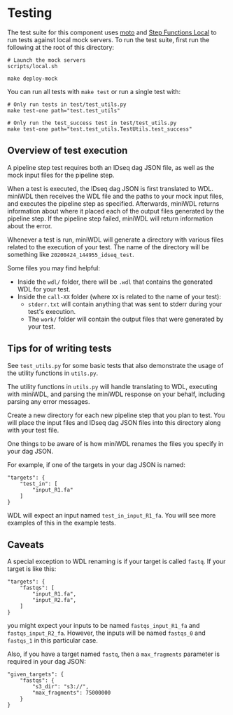 # Testing

The test suite for this component uses [moto](https://github.com/spulec/moto) and [Step Functions
Local](https://docs.aws.amazon.com/step-functions/latest/dg/sfn-local.html) to run tests against local mock servers.
To run the test suite, first run the following at the root of this directory:

```
# Launch the mock servers
scripts/local.sh

make deploy-mock

```

You can run all tests with `make test` or run a single test with:
```
# Only run tests in test/test_utils.py
make test-one path="test.test_utils"

# Only run the test_success test in test/test_utils.py
make test-one path="test.test_utils.TestUtils.test_success"
```

## Overview of test execution

A pipeline step test requires both an IDseq dag JSON file, as well as the mock input files for the pipeline step.

When a test is executed, the IDseq dag JSON is first translated to WDL. miniWDL then receives the WDL file and the paths to your mock input files, and executes the pipeline step as specified. Afterwards, miniWDL returns information about where it placed each of the output files generated by the pipeline step. If the pipeline step failed, miniWDL will return information about the error.

Whenever a test is run, miniWDL will generate a directory with various files related to the execution of your test. The name of the directory will be something like `20200424_144955_idseq_test`.

Some files you may find helpful:
- Inside the `wdl/` folder, there will be `.wdl` that contains the generated WDL for your test.
- Inside the `call-XX` folder (where `XX` is related to the name of your test):
  - `stderr.txt` will contain anything that was sent to stderr during your test's execution.
  - The `work/` folder will contain the output files that were generated by your test.

## Tips for  of writing tests

See `test_utils.py` for some basic tests that also demonstrate the usage of the utility functions in `utils.py`.

The utility functions in `utils.py` will handle translating to WDL, executing with miniWDL, and parsing the miniWDL response on your behalf, including parsing any error messages.

Create a new directory for each new pipeline step that you plan to test. You will place the input files and IDseq dag JSON files into this directory along with your test file.

One things to be aware of is how miniWDL renames the files you specify in your dag JSON.

For example, if one of the targets in your dag JSON is named:
```
"targets": {
    "test_in": [
        "input_R1.fa"
    ]
}
```

WDL will expect an input named `test_in_input_R1_fa`. You will see more examples of this in the example tests.

## Caveats

A special exception to WDL renaming is if your target is called `fastq`. If your target is like this:

```
"targets": {
    "fastqs": [
        "input_R1.fa",
        "input_R2.fa",
    ]
}
```

you might expect your inputs to be named `fastqs_input_R1_fa` and `fastqs_input_R2_fa`. However, the inputs will be named `fastqs_0` and `fastqs_1` in this particular case.

Also, if you have a target named `fastq`, then a `max_fragments` parameter is required in your dag JSON:

```
"given_targets": {
    "fastqs": {
        "s3_dir": "s3://",
        "max_fragments": 75000000
    }
}
```
